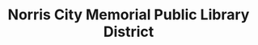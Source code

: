 ---
layout: repo
title: "Norris City Memorial Public Library District"
id: 15861
permalink: repos/15861/
---
